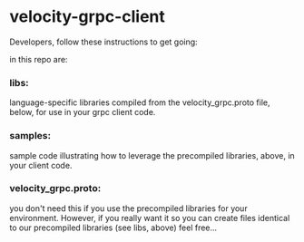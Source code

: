 # velocity-grpc-client
Developers, follow these instructions to get going:



in this repo are: 

### libs:
language-specific libraries compiled from the velocity_grpc.proto file, below, for use in your grpc client code.



### samples: 
sample code illustrating how to leverage the precompiled libraries, above, in your client code.



### velocity_grpc.proto: 
you don't need this if you use the precompiled libraries for your environment. However, if you really want it so you can create files identical to our precompiled libraries (see libs, above) feel free...
